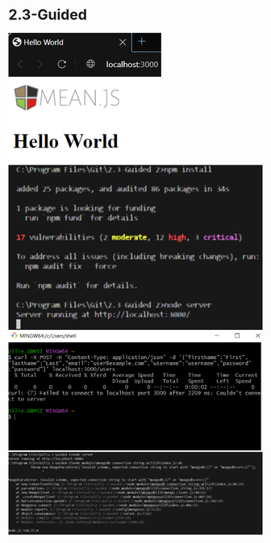# 2.3-Guided
![Alt text](image.png)
![Alt text](image-1.png)
![Alt text](image-3.png)
![Alt text](image-2.png)